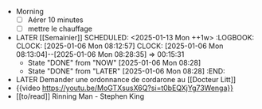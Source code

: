- Morning
  * [ ] Aérer 10 minutes
  * [ ] mettre le chauffage
- LATER [[Semainier]]
  SCHEDULED: <2025-01-13 Mon ++1w>
  :LOGBOOK:
  CLOCK: [2025-01-06 Mon 08:12:57]
  CLOCK: [2025-01-06 Mon 08:13:04]--[2025-01-06 Mon 08:28:35] =>  00:15:31
  * State "DONE" from "NOW" [2025-01-06 Mon 08:28]
  * State "DONE" from "LATER" [2025-01-06 Mon 08:28]
  :END:
- LATER Demander une ordonnance de cordarone au [[Docteur Litt]]
- {{video https://youtu.be/MoGTXsusX6Q?si=t0bEQXjYg73Wenga}}
- [[to/read]] Rinning Man - Stephen King